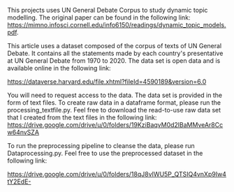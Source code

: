 This projects uses UN General Debate Corpus to study dynamic topic modelling. The original paper can be found in the following link:
https://mimno.infosci.cornell.edu/info6150/readings/dynamic_topic_models.pdf.

This article uses a dataset composed of the corpus of texts of UN General Debate. It contains all the statements made by each country's presentative at UN General Debate from 1970 to 2020. The data set is open data and is available online in the following link:

https://dataverse.harvard.edu/file.xhtml?fileId=4590189&version=6.0

You will need to request access to the data. The data set is provided in the form of text files. To create raw data in a dataframe format, please run the processing_textfile.py. Feel free to download the read-to-use raw data set that I created from the text files in the following link:
https://drive.google.com/drive/u/0/folders/19KziBaqvM0d2lBaMMveAr8Ccw64nvSZA

To run the preprocessing pipeline to cleanse the data, please run Dataprocessing.py. Feel free to use the preprocessed dataset in the following link:

https://drive.google.com/drive/u/0/folders/18qJ8vIWU5P_QTSIQ4vnXp9Iw4tY2EdE-






